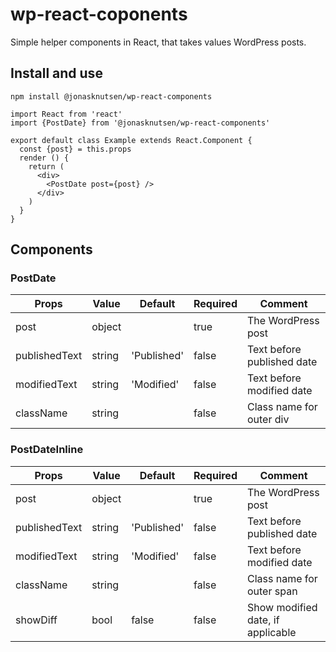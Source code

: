 # wp-react-coponents

Simple helper components in React, that takes values WordPress posts.

## Install and use
    npm install @jonasknutsen/wp-react-components

    import React from 'react'
    import {PostDate} from '@jonasknutsen/wp-react-components'

    export default class Example extends React.Component {
      const {post} = this.props
      render () {
        return (
          <div>
            <PostDate post={post} />
          </div>
        )
      }
    }

## Components
### PostDate
Props | Value | Default | Required | Comment
----- | ----- | ------- | -------- | -------
post | object | | true | The WordPress post
publishedText | string | 'Published' | false | Text before published date
modifiedText | string | 'Modified' | false | Text before modified date
className | string | | false | Class name for outer div

### PostDateInline
Props | Value | Default | Required | Comment
----- | ----- | ------- | -------- | -------
post | object | | true | The WordPress post
publishedText | string | 'Published' | false | Text before published date
modifiedText | string | 'Modified' | false | Text before modified date
className | string | | false | Class name for outer span
showDiff | bool | false | false | Show modified date, if applicable
